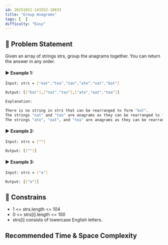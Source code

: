 ```yaml
---
id: 20251021-141552-10833
title: "Group Anagrams"
tags: [  ]
difficulty: "Easy"
---
```


## 🧠 Problem Statement
Given an array of strings strs, group the anagrams together. You can return the answer in any order.

#### ▶️ Example 1:
```bash
Input: strs = ["eat","tea","tan","ate","nat","bat"]

Output: [["bat"],["nat","tan"],["ate","eat","tea"]]

Explanation:

There is no string in strs that can be rearranged to form "bat".
The strings "nat" and "tan" are anagrams as they can be rearranged to form each other.
The strings "ate", "eat", and "tea" are anagrams as they can be rearranged to form each other.
```

#### ▶️ Example 2:
```bash
Input: strs = [""]

Output: [[""]]
```

#### ▶️ Example 3:
```bash
Input: strs = ["a"]

Output: [["a"]]
```

## 🎯 Constrains
* 1 <= strs.length <= 104
* 0 <= strs[i].length <= 100
* strs[i] consists of lowercase English letters.

## Recommended Time & Space Complexity

